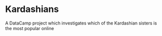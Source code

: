 # Kardashians
A DataCamp project which investigates which of the Kardashian sisters is the most popular online
